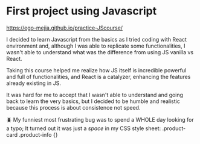 # First project using Javascript
https://ego-mejia.github.io/practice-JScourse/

I decided to learn Javascript from the basics as I tried coding with React environment and, although
I was able to replicate some functionalities, I wasn't able to understand what was the
difference from using JS vanilla vs React. 

Taking this course helped me realize how JS itself is incredible powerful and full of functionalities,
and React is a catalyzer, enhancing the features already existing in JS.

It was hard for me to accept that I wasn't able to understand and going back to learn the very basics,
but I decided to be humble and realistic because this process is about consistence not speed.

🪲 My funniest most frustrating bug was to spend a WHOLE day looking for a typo; It turned out it
was just a *space* in my CSS style sheet: .product-card .product-info {}
